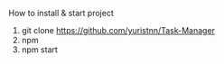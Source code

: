 How to install & start project

1. git clone https://github.com/yuristnn/Task-Manager
2. npm
3. npm start

